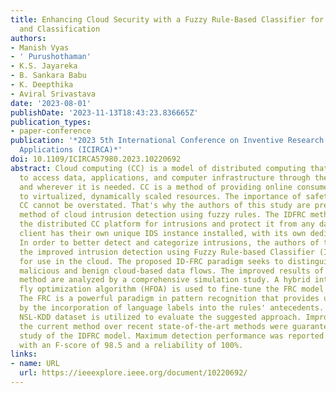 ```yaml
---
title: Enhancing Cloud Security with a Fuzzy Rule-Based Classifier for Intrusion Detection
  and Classification
authors:
- Manish Vyas
- ' Purushothaman'
- K.S. Jayareka
- B. Sankara Babu
- K. Deepthika
- Aviral Srivastava
date: '2023-08-01'
publishDate: '2023-11-13T18:43:23.836665Z'
publication_types:
- paper-conference
publication: '*2023 5th International Conference on Inventive Research in Computing
  Applications (ICIRCA)*'
doi: 10.1109/ICIRCA57980.2023.10220692
abstract: Cloud computing (CC) is a model of distributed computing that makes it possible
  to access data, applications, and computer infrastructure through the Internet whenever
  and wherever it is needed. CC is a method of providing online consumers with access
  to virtualized, dynamically scaled resources. The importance of safety in this on-demand
  CC cannot be overstated. That's why the authors of this study are presenting a new
  method of cloud intrusion detection using fuzzy rules. The IDFRC method can monitor
  the distributed CC platform for intrusions and protect it from any dangers. Each
  client has their own unique IDS instance installed, with its own dedicated controller.
  In order to better detect and categorize intrusions, the authors of this piece provide
  the improved intrusion detection using Fuzzy Rule-based Classifier (IDFRC) model
  for use in the cloud. The proposed ID-FRC paradigm seeks to distinguish between
  malicious and benign cloud-based data flows. The improved results of the suggested
  method are analyzed by a comprehensive simulation study. A hybrid intelligent fruit
  fly optimization algorithm (HFOA) is used to fine-tune the FRC model's parameters.
  The FRC is a powerful paradigm in pattern recognition that provides useful results
  by the incorporation of language labels into the rules' antecedents. The KDD99 and
  NSL-KDD dataset is utilized to evaluate the suggested approach. Improvements of
  the current method over recent state-of-the-art methods were guaranteed by a simulation
  study of the IDFRC model. Maximum detection performance was reported by the model,
  with an F-score of 98.5 and a reliability of 100%.
links:
- name: URL
  url: https://ieeexplore.ieee.org/document/10220692/
---
```

